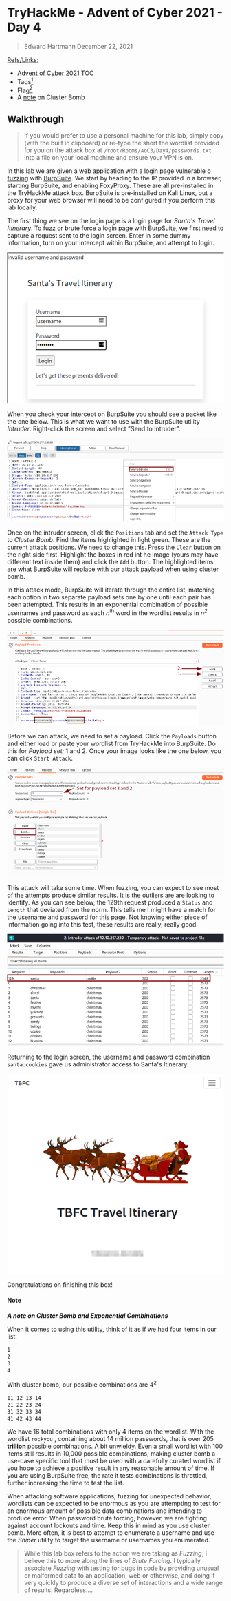 # TryHackMe - Advent of Cyber 2021 - Day 4
> Edward Hartmann
> December 22, 2021

<u>Refs/Links:</u>
- [Advent of Cyber 2021 TOC](_AoC-2021_TOC.md)  
-  Tags[^1]
-  Flag[^2]
-  A [note](#Note) on Cluster Bomb

## Walkthrough
>If you would prefer to use a personal machine for this lab, simply copy (with the built in clipboard) or re-type the short the wordlist provided for you on the attack box at `/root/Rooms/AoC3/Day4/passwords.txt` into a file on your local machine and ensure your VPN is on. 

In this lab we are given a web application with a login page vulnerable o [fuzzing](../../../knowledge-base/concepts/fuzzing.md) with [BurpSuite](../../../tools/BurpSuite.md). We start by heading to the IP provided in a browser, starting BurpSuite, and enabling FoxyProxy. These are all pre-installed in the TryHackMe attack box. BurpSuite is pre-installed on Kali Linux, but a proxy for your web browser will need to be configured if you perform this lab locally.

The first thing we see on the login page is a login page for *Santa's Travel Itinerary*. To fuzz or brute force a login page with BurpSuite, we first need to capture a request sent to the login screen. Enter in some dummy information, turn on your intercept within BurpSuite, and attempt to login. 


![](AoC-2021_Photos/20.0%20AoC-Day-4_12-22-21-Admin-Login-Page.png)

When you check your intercept on BurpSuite you should see a packet like the one below. This is what we want to use with the BurpSuite utility *Intruder*. Right-click the screen and select "Send to Intruder". 

![](AoC-2021_Photos/21.0%20AoC-Day-4_12-22-21-Send-To-Intruder.png)

Once on the intruder screen, click the `Positions` tab and set the `Attack Type` to *Cluster Bomb*. Find the items highlighted in light green. These are the current attack positions. We need to change this. Press the `Clear` button on the right side first. Highlight the boxes in red int he image (yours may have different text inside them) and click the `Add` button. The highlighted items are what BurpSuite will replace with our attack payload when using cluster bomb. 

In this attack mode, BurpSuite will iterate through the entire list, matching each option in two separate payload sets one by one until each pair has been attempted. This results in an exponential combination of possible usernames and password as each *n*<sup>th</sup>  word in the wordlist results in *n*<sup>*2*</sup> possible combinations. 

![](AoC-2021_Photos/22.0%20AoC-Day-4_12-22-21-Configure-Cluster-Bomb.png)

Before we can attack, we need to set a payload. Click the `Payloads` button and either load or paste your wordlist from TryHackMe into BurpSuite. Do this for *Payload set:* 1 and 2. Once your image looks like the one below, you can click `Start Attack`. 

![](AoC-2021_Photos/23.0%20AoC-Day-4_12-22-21-Configure-Payload.png)

This attack will take some time. When fuzzing, you can expect to see most of the attempts produce similar results. It is the outliers are are looking to identify. As you can see below, the 129th request produced a `Status` and `Length` that deviated from the norm. This tells me I might have a match for the username and password for this page. Not knowing either piece of information going into this test, these results are really, really good. 

![](AoC-2021_Photos/24.0%20AoC-Day-4_12-22-21-Successful-Authentication.png)

Returning to the login screen, the username and password combination `santa:cookies` gave us administrator access to Santa's Itinerary.

![](AoC-2021_Photos/25.0%20AoC-Day-4_12-22-21-Santas-Itinerary.png)


Congratulations on finishing this box!

#### Note
***A note on Cluster Bomb and Exponential Combinations***   </br>

When it comes to using this utility, think of it as if we had four items in our list:
```
1
2
3
4
```

With cluster bomb, our possible combinations are 4<sup>2</sup>
```
11 12 13 14 
21 22 23 24
31 32 33 34
41 42 43 44
```

We have 16 total combinations with only 4 items on the wordlist. With the wordlist `rockyou` , containing about 14 million passwords, that is over 205 **trillion** possible combinations. A bit unwieldy. Even a small wordlist with 100 items still results in 10,000 possible combinations, making cluster bomb a use-case specific tool that must be used with a carefully curated wordlist if you hope to achieve a positive result in any reasonable amount of time. If you are using BurpSuite free, the rate it tests combinations is throttled, further increasing the time to test the list. 

When attacking software applications, fuzzing for unexpected behavior, wordlists can be expected to be enormous as you are attempting to test for an enormous amount of possible data combinations and intending to produce error. When password brute forcing, however, we are fighting against account lockouts and time. Keep this in mind as you use cluster bomb. More often, it is best to attempt to enumerate a username and use the *Sniper* utility to target the username or usernames you enumerated. 

> While this lab box refers to the action we are taking as *Fuzzing*, I believe this to more along the lines of *Brute Forcing*. I typically associate *Fuzzing* with testing for bugs in code by providing unusual or malformed data to an application, web or otherwise, and doing it very quickly to produce a diverse set of interactions and a wide range of results. Regardless....

</br>
</br>
</br>
</br>
</br>
</br>
</br>
</br>
</br>
</br>
</br>
</br>
</br>
</br>
</br>
</br>
</br>
</br>
</br>
</br>
</br>
</br>
</br>
</br>
</br>
</br>
</br>
</br>
</br>
</br>
</br>
</br>
</br>
</br>
</br>
</br>
</br>
</br>
</br>
</br>
</br>
</br>
</br>
</br>
</br>
</br>
</br>
</br>
</br>
</br>
</br>
</br>
</br>
</br>
</br>
</br>
</br>
</br>
</br>
</br>
</br>
</br>
</br>

[^1]: #authentication #fuzzing #burp #webapp #weakpasswords #clusterbomb
[^2]: THM{SANTA_DELIVERS}
